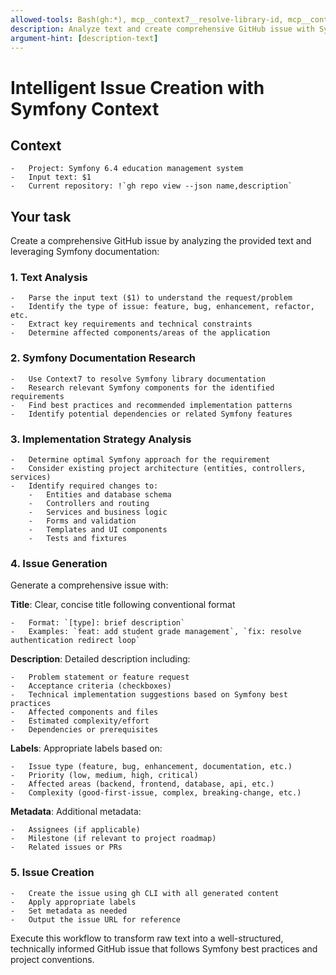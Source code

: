 ```yaml
---
allowed-tools: Bash(gh:*), mcp__context7__resolve-library-id, mcp__context7__get-library-docs, Task
description: Analyze text and create comprehensive GitHub issue with Symfony best practices
argument-hint: [description-text]
---
```


# Intelligent Issue Creation with Symfony Context

## Context

    -   Project: Symfony 6.4 education management system
    -   Input text: $1
    -   Current repository: !`gh repo view --json name,description`

## Your task

Create a comprehensive GitHub issue by analyzing the provided text and leveraging Symfony documentation:

### 1. Text Analysis

    -   Parse the input text ($1) to understand the request/problem
    -   Identify the type of issue: feature, bug, enhancement, refactor, etc.
    -   Extract key requirements and technical constraints
    -   Determine affected components/areas of the application

### 2. Symfony Documentation Research

    -   Use Context7 to resolve Symfony library documentation
    -   Research relevant Symfony components for the identified requirements
    -   Find best practices and recommended implementation patterns
    -   Identify potential dependencies or related Symfony features

### 3. Implementation Strategy Analysis

    -   Determine optimal Symfony approach for the requirement
    -   Consider existing project architecture (entities, controllers, services)
    -   Identify required changes to:
        -   Entities and database schema
        -   Controllers and routing
        -   Services and business logic
        -   Forms and validation
        -   Templates and UI components
        -   Tests and fixtures

### 4. Issue Generation

Generate a comprehensive issue with:

**Title**: Clear, concise title following conventional format

    -   Format: `[type]: brief description`
    -   Examples: `feat: add student grade management`, `fix: resolve authentication redirect loop`

**Description**: Detailed description including:

    -   Problem statement or feature request
    -   Acceptance criteria (checkboxes)
    -   Technical implementation suggestions based on Symfony best practices
    -   Affected components and files
    -   Estimated complexity/effort
    -   Dependencies or prerequisites

**Labels**: Appropriate labels based on:

    -   Issue type (feature, bug, enhancement, documentation, etc.)
    -   Priority (low, medium, high, critical)
    -   Affected areas (backend, frontend, database, api, etc.)
    -   Complexity (good-first-issue, complex, breaking-change, etc.)

**Metadata**: Additional metadata:

    -   Assignees (if applicable)
    -   Milestone (if relevant to project roadmap)
    -   Related issues or PRs

### 5. Issue Creation

    -   Create the issue using gh CLI with all generated content
    -   Apply appropriate labels
    -   Set metadata as needed
    -   Output the issue URL for reference

Execute this workflow to transform raw text into a well-structured, technically informed GitHub issue that follows Symfony best practices and project conventions.
